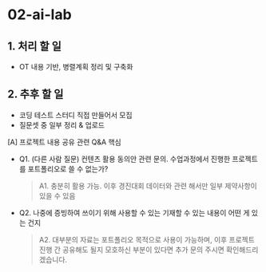# 02-ai-lab

## 1. 처리 할 일
- OT 내용 기반, 병렬계획 정리 및 구축화

## 2. 추후 할 일
- 코딩 테스트 스터디 직접 만들어서 모집
- 질문셋 중 일부 정리 & 업로드


[A] 프로젝트 내용 공유 관련 Q&A 핵심  
  + Q1. (다른 사람 질문) 컨텐츠 활용 동의안 관련 문의. 수업과정에서 진행한 프로젝트를 포트폴리오로 쓸 수 없는가?
    
    > A1. 충분히 활용 가능. 이후 경진대회 데이터와 관련 해서만 일부 제약사항이 있을 수 있음  
  + Q2. 나중에 증빙하여 쓰이기 위해 사용할 수 있는 기재할 수 있는 내용이 어떤 게 있는 건지
    
    > A2. 대부분의 자료는 포트폴리오 목적으로 사용이 가능하며, 이후 프로젝트 진행 간 공유해도 될지 모호하신 부분이 있다면 추가 문의 주시면 확인해드리겠습니다.
